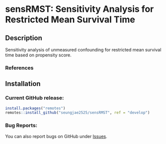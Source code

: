 # sensRMST: Sensitivity Analysis for Restricted Mean Survival Time

## Description

Sensitivity analysis of unmeasured confounding for restricted mean survival time based on propensity score.
 
### References



## Installation
### Current GitHub release:

```r
install.packages("remotes")
remotes::install_github("seungjae2525/sensRMST", ref = "develop")
```


### Bug Reports:
You can also report bugs on GitHub under [Issues](https://github.com/seungjae2525/sensRMST/issues/).
